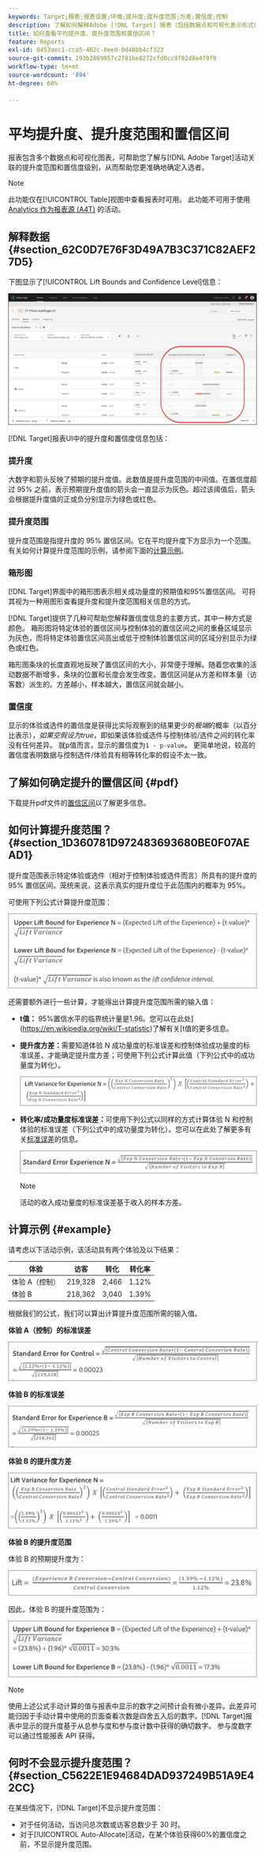 ```yaml
---
keywords: Target;报表;报表设置;环境;提升度;提升度范围;方差;置信度;控制
description: 了解如何解释Adobe [!DNL Target] 报表（包括数据点和可视化表示形式），以帮助您了解活动的提升度范围和置信度。
title: 如何查看平均提升度、提升度范围和置信区间？
feature: Reports
exl-id: 0453aec1-cca5-462c-8eed-0d40bb4cf323
source-git-commit: 293b2869957c2781be8272cfd0cc9f82d8e4f0f0
workflow-type: tm+mt
source-wordcount: '894'
ht-degree: 60%

---
```


# 平均提升度、提升度范围和置信区间

报表包含多个数据点和可视化图表，可帮助您了解与[!DNL Adobe Target]活动关联的提升度范围和置信度级别，从而帮助您更准确地确定入选者。

>[!NOTE]
>
>此功能仅在[!UICONTROL Table]视图中查看报表时可用。 此功能不可用于使用 [Analytics 作为报表源 (A4T)](/help/main/c-integrating-target-with-mac/a4t/a4t.md#concept_7540C8C04259434AB6EE33B09F47A1DE) 的活动。

## 解释数据 {#section_62C0D7E76F3D49A7B3C371C82AEF27D5}

下图显示了[!UICONTROL Lift Bounds and Confidence Level]信息：

![平均提升度和置信水平报表](/help/main/c-reports/c-report-settings/assets/lift-screenshot-new.png)

[!DNL Target]报表UI中的提升度和置信度信息包括：

### 提升度

大数字和箭头反映了预期的提升度值。此数值是提升度范围的中间值。在置信度超过 95% 之前，表示预期提升度值的箭头会一直显示为灰色。超过该阈值后，箭头会根据提升度值的正或负分别显示为绿色或红色。

### 提升度范围

提升度范围是指提升度的 95% 置信区间。它在平均提升度下方显示为一个范围。有关如何计算提升度范围的示例，请参阅下面的[计算示例](#example)。

### 箱形图

[!DNL Target]界面中的箱形图表示相关成功量度的预期值和95%置信区间。 可将其视为一种用图形查看提升度和提升度范围相关信息的方式。

[!DNL Target]提供了几种可帮助您解释置信度信息的主要方式，其中一种方式是颜色。 箱形图将特定体验的置信区间与控制体验的置信区间之间的重叠区域显示为灰色，而将特定体验置信区间高出或低于控制体验置信区间的区域分别显示为绿色或红色。

箱形图条块的长度直观地反映了置信区间的大小，非常便于理解。随着您收集的活动数据不断增多，条块的位置和长度会发生改变。置信区间是从方差和样本量（访客数）派生的。方差越小，样本越大，置信区间就会越小。

### 置信度

显示的体验或选件的置信度是获得比实际观察到的结果更少的&#x200B;_极端_&#x200B;的概率（以百分比表示），_如果空假设为true_，即如果该体验或选件与控制体验/选件之间的转化率没有任何差异。 就p值而言，显示的置信度为`1 - p-value`。 更简单地说，较高的置信度表明数据与控制选件/体验具有相等转化率的假设不太一致。

## 了解如何确定提升的置信区间 {#pdf}

下载提升pdf文件的[置信区间](/help/main/assets/confidence_interval_lift.pdf)以了解更多信息。

## 如何计算提升度范围？ {#section_1D360781D972483693680BE0F07AEAD1}

提升度范围表示特定体验或选件（相对于控制体验或选件而言）所具有的提升度的 95% 置信区间。笼统来说，这表示真实的提升度位于此范围内的概率为 95%。

可使用下列公式计算提升度范围：

![提升图图像](assets/lift_diagram.png)

还需要额外进行一些计算，才能得出计算提升度范围所需的输入值：

* **t值：** 95%置信水平的临界统计量是1.96。您可以在此处](https://en.wikipedia.org/wiki/T-statistic)了解有关[t值的更多信息。
* **提升度方差：**&#x200B;需要知道体验 N 成功量度的标准误差和控制体验成功量度的标准误差，才能确定提升度方差；可使用下列公式计算此值（下列公式中的成功量度为转化）。

  ![提升度方差图像](assets/lift_variance.png)

* **转化率/成功量度标准误差：**&#x200B;可使用下列公式以同样的方式计算体验 N 和控制体验的标准误差（下列公式中的成功量度为转化）。您可以在此处了解更多有关[标准误差](https://en.wikipedia.org/wiki/Standard_error)的信息。

  ![标准错误图像](assets/standard_error.png)

  >[!NOTE]
  >
  >活动的收入成功量度的标准误差基于收入的样本方差。

## 计算示例 {#example}

请考虑以下活动示例，该活动具有两个体验及以下结果：

| 体验 | 访客 | 转化 | 转化率 |
|--- |--- |--- |--- |
| 体验 A（控制） | 219,328 | 2,466 | 1.12% |
| 体验 B | 218,362 | 3,040 | 1.39% |

根据我们的公式，我们可以算出计算提升度范围所需的输入值。

**体验 A（控制）的标准误差**

![standard_error_A图像](assets/standard_error_A.png)

**体验 B 的标准误差**

![standard_error_B图像](assets/standard_error_B.png)

**体验 B 的提升度方差**

![lift_variance_B图像](assets/lift_variance_B.png)

**体验 B 的提升度范围**

体验 B 的预期提升度为：

![提升度_边界_B图像](assets/lift_bounds_B.png)

因此，体验 B 的提升度范围为：

![lift_bounds_B2图像](assets/lift_bounds_B2.png)

>[!NOTE]
>
>使用上述公式手动计算的值与报表中显示的数字之间预计会有微小差异。此差异可能归因于手动计算中使用的页面查看次数是四舍五入后的数字。[!DNL Target]报表中显示的提升度基于从总参与度和参与度计数中获得的确切数字。 参与度数字可以通过性能报表 API 获得。

## 何时不会显示提升度范围？ {#section_C5622E1E94684DAD937249B51A9E42CC}

在某些情况下，[!DNL Target]不显示提升度范围：

* 对于任何活动，当访问总次数或访客总数少于 30 时。
* 对于[!UICONTROL Auto-Allocate]活动，在某个体验获得60%的置信度之前，不显示提升度范围。
